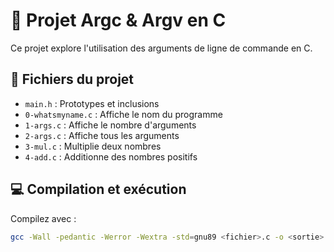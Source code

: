 # 🚀 Projet Argc & Argv en C

Ce projet explore l'utilisation des arguments de ligne de commande en C.

## 📁 Fichiers du projet

- `main.h` : Prototypes et inclusions
- `0-whatsmyname.c` : Affiche le nom du programme
- `1-args.c` : Affiche le nombre d'arguments
- `2-args.c` : Affiche tous les arguments
- `3-mul.c` : Multiplie deux nombres
- `4-add.c` : Additionne des nombres positifs

## 💻 Compilation et exécution

Compilez avec :
```bash
gcc -Wall -pedantic -Werror -Wextra -std=gnu89 <fichier>.c -o <sortie>
